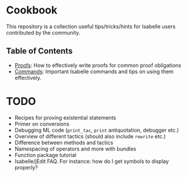 # Cookbook
This repository is a collection useful tips/tricks/hints for Isabelle users
contributed by the community.

## Table of Contents
- [Proofs](src/proofs): How to effectively write proofs for common proof obligations
- [Commands](src/commands): Important Isabelle commands and tips on using them effectively.

# TODO
- Recipes for proving existential statements
- Primer on conversions
- Debugging ML code (`print_tac`, `print` antiquotation, debugger etc.)
- Overview of different tactics (should also include `rewrite` etc.)
- Difference between methods and tactics
- Namespacing of operators and more with bundles
- Function package tutorial
- Isabelle/jEdit FAQ. For instance: how do I get symbols to display properly?
